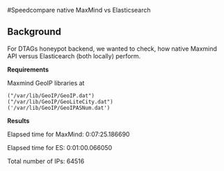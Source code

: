 #Speedcompare native MaxMind vs Elasticsearch

## Background

For DTAGs honeypot backend, we wanted to check, how native Maxmind API versus Elasticearch (both locally) perform.

**Requirements**

Maxmind GeoIP libraries at

    ("/var/lib/GeoIP/GeoIP.dat")
    ("/var/lib/GeoIP/GeoLiteCity.dat")
    ('/var/lib/GeoIP/GeoIPASNum.dat')
    
**Results**

Elapsed time for MaxMind: 0:07:25.186690

Elapsed time for ES: 0:01:00.066050

Total number of IPs: 64516
